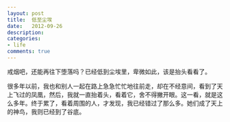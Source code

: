 ```yaml
---
layout: post
title:  低至尘埃
date:   2012-09-26
description:
categories:
- life
comments: true
---
```

戒烟吧，还能再往下堕落吗？已经低到尘埃里，卑微如此，该是抬头看看了。

很多年以前，我也和别人一起在路上急急忙忙地往前走，却在不经意间，看到了天上飞过的凤凰，然后，我就一直抬着头，看着它，舍不得撇开眼。这一看，就是这么多年。终于累了，看着周围的人，才发现，我已经错过了那么多。她们成了天上的神鸟，我则已经到了谷底。

